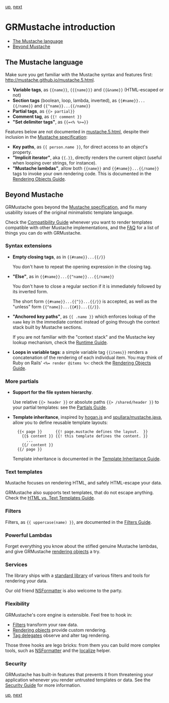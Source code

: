 [up](../../../../GRMustache), [next](templates.md)

GRMustache introduction
=======================

- [The Mustache language](#the-mustache-language)
- [Beyond Mustache](#beyond-mustache)


The Mustache language
---------------------

Make sure you get familiar with the Mustache syntax and features first: http://mustache.github.io/mustache.5.html.

- **Variable tags**, as `{{name}}`, `{{{name}}}` and `{{&name}}` (HTML-escaped or not)
- **Section tags** (boolean, loop, lambda, inverted), as `{{#name}}...{{/name}}` and `{{^name}}...{{/name}}`
- **Partial tags**, as `{{> partial}}`
- **Comment tag**, as `{{! comment }}`
- **"Set delimiter tags"**, as `{{=<% %>=}}`

Features below are not documented in [mustache.5.html](http://mustache.github.io/mustache.5.html), despite their inclusion in the [Mustache specification](https://github.com/mustache/spec):

- **Key paths**, as `{{ person.name }}`, for direct access to an object's property.
- **"Implicit iterator"**, aka `{{.}}`, directly renders the current object (useful when looping over strings, for instance).
- **"Mustache lambdas"**, allow both `{{name}}` and `{{#name}}...{{/name}}` tags to invoke your own rendering code. This is documented in the [Rendering Objects Guide](rendering_objects.md).


Beyond Mustache
---------------

GRMustache goes beyond the [Mustache specification](https://github.com/mustache/spec), and fix many usability issues of the original minimalistic template language.

Check the [Compatibility Guide](compatibility.md) whenever you want to render templates compatible with other Mustache implementations, and the [FAQ](../../../../GRMustache#faq) for a list of things you can do with GRMustache.


### Syntax extensions

- **Empty closing tags**, as in `{{#name}}...{{/}}`

    You don't have to repeat the opening expression in the closing tag.

- **"Else"**, as in `{{#name}}...{{^name}}...{{/name}}`
    
    You don't have to close a regular section if it is immediately followed by its inverted form.
    
    The short form `{{#name}}...{{^}}...{{/}}` is accepted, as well as the "unless" form `{{^name}}...{{#}}...{{/}}`.

- **"Anchored key paths"**, as `{{ .name }}` which enforces lookup of the `name` key in the immediate context instead of going through the context stack built by Mustache sections.
    
    If you are not familiar with the "context stack" and the Mustache key lookup mechanism, check the [Runtime Guide](runtime.md#the-context-stack).

- **Loops in variable tags**: a simple variable tag `{{items}}` renders a concatenation of the rendering of each individual item. You may think of Ruby on Rails' `<%= render @items %>`: check the [Rendering Objects Guide](rendering_objects.md).


### More partials

- **Support for the file system hierarchy**.
    
    Use relative `{{> header }}` or absolute paths `{{> /shared/header }}` to your partial templates: see the [Partials Guide](partials.md).

- **Template inheritance**, inspired by [hogan.js](http://twitter.github.com/hogan.js/) and [spullara/mustache.java](https://github.com/spullara/mustache.java), allow you to define reusable template layouts:
    
        {{< page }}      {{! page.mustache defines the layout.  }}
          {{$ content }} {{! this template defines the content. }}
            ...
          {{/ content }}
        {{/ page }}
    
    Template inheritance is documented in the [Template Inheritance Guide](template_inheritance.md).


### Text templates

Mustache focuses on rendering HTML, and safely HTML-escape your data.

GRMustache also supports text templates, that do not escape anything. Check the [HTML vs. Text Templates Guide](html_vs_text.md).


### Filters

Filters, as `{{ uppercase(name) }}`, are documented in the [Filters Guide](filters.md).


### Powerful Lambdas

Forget everything you know about the stifled genuine Mustache lambdas, and give GRMustache [rendering objects](rendering_objects.md) a try.


### Services

The library ships with a [standard library](standard_library.md) of various filters and tools for rendering your data.

Our old friend [NSFormatter](NSFormatter.md) is also welcome to the party.


### Flexibility

GRMustache's core engine is extensible. Feel free to hook in:

- [Filters](filters.md) transform your raw data.
- [Rendering objects](rendering_objects.md) provide custom rendering.
- [Tag delegates](delegate.md) observe and alter tag rendering.

Those three hooks are lego bricks: from them you can build more complex tools, such as [NSFormatter](NSFormatter.md) and the [localize](standard_library.md#localize) helper.


### Security

GRMustache has built-in features that prevents it from threatening your application whenever you render untrusted templates or data. See the [Security Guide](security.md) for more information.


[up](../../../../GRMustache), [next](templates.md)
